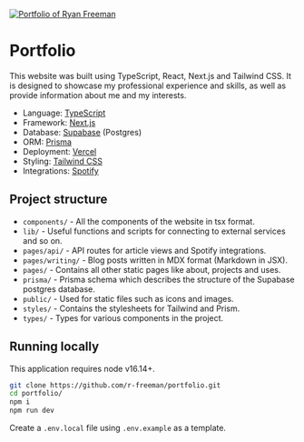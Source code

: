 [![Portfolio of Ryan Freeman](https://user-images.githubusercontent.com/30879081/216793827-c480404a-3d91-4f9b-ba4a-26eed9cadb37.jpeg)](https://ryanfreeman.dev/)

# Portfolio

This website was built using TypeScript, React, Next.js and Tailwind CSS. It is designed to showcase my professional experience
and skills, as well as provide information about me and my interests.

- Language: [TypeScript](https://www.typescriptlang.org/)
- Framework: [Next.js](https://nextjs.org/)
- Database: [Supabase](https://supabase.com/) (Postgres)
- ORM: [Prisma](https://www.prisma.io/)
- Deployment: [Vercel](https://vercel.com/)
- Styling: [Tailwind CSS](https://tailwindcss.com/)
- Integrations: [Spotify](https://spotify.com/)

## Project structure

- `components/` - All the components of the website in tsx format.
- `lib/` - Useful functions and scripts for connecting to external services and so on.
- `pages/api/` - API routes for article views and Spotify integrations.
- `pages/writing/` - Blog posts written in MDX format (Markdown in JSX).
- `pages/` - Contains all other static pages like about, projects and uses.
- `prisma/` - Prisma schema which describes the structure of the Supabase postgres database.
- `public/` - Used for static files such as icons and images.
- `styles/` - Contains the stylesheets for Tailwind and Prism.
- `types/` - Types for various components in the project.

## Running locally

This application requires node v16.14+.

```bash
git clone https://github.com/r-freeman/portfolio.git
cd portfolio/
npm i
npm run dev
```

Create a `.env.local` file using `.env.example` as a template.